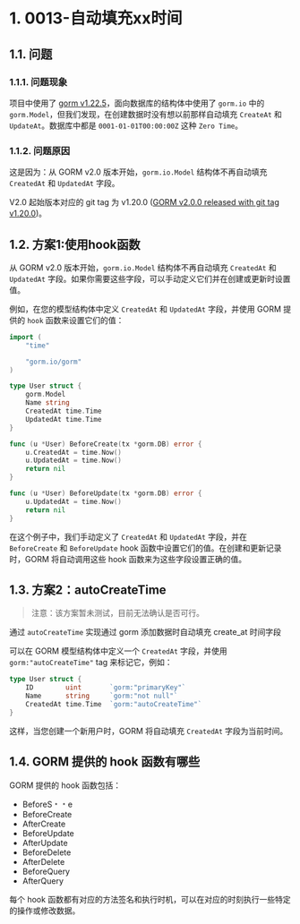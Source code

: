# 1. 0013-自动填充xx时间

## 1.1. 问题

### 1.1.1. 问题现象

项目中使用了 [gorm v1.22.5](https://gorm.io/zh_CN/docs/models.html)，面向数据库的结构体中使用了 `gorm.io` 中的 `gorm.Model`，但我们发现，在创建数据时没有想以前那样自动填充 `CreateAt` 和 `UpdateAt`。数据库中都是 `0001-01-01T00:00:00Z` 这种 `Zero Time`。

### 1.1.2. 问题原因

这是因为：从 GORM v2.0 版本开始，`gorm.io.Model` 结构体不再自动填充 `CreatedAt` 和 `UpdatedAt` 字段。

V2.0 起始版本对应的 git tag 为 v1.20.0 ([GORM v2.0.0 released with git tag v1.20.0](https://gorm.io/docs/v2_release_note.html))。

## 1.2. 方案1:使用hook函数

从 GORM v2.0 版本开始，`gorm.io.Model` 结构体不再自动填充 `CreatedAt` 和 `UpdatedAt` 字段。如果你需要这些字段，可以手动定义它们并在创建或更新时设置值。

例如，在您的模型结构体中定义 `CreatedAt` 和 `UpdatedAt` 字段，并使用 GORM 提供的 `hook` 函数来设置它们的值：

```go
import (
    "time"

    "gorm.io/gorm"
)

type User struct {
    gorm.Model
    Name string
    CreatedAt time.Time
    UpdatedAt time.Time
}

func (u *User) BeforeCreate(tx *gorm.DB) error {
    u.CreatedAt = time.Now()
    u.UpdatedAt = time.Now()
    return nil
}

func (u *User) BeforeUpdate(tx *gorm.DB) error {
    u.UpdatedAt = time.Now()
    return nil
}
```

在这个例子中，我们手动定义了 `CreatedAt` 和 `UpdatedAt` 字段，并在 `BeforeCreate` 和 `BeforeUpdate` hook 函数中设置它们的值。在创建和更新记录时，GORM 将自动调用这些 hook 函数来为这些字段设置正确的值。


## 1.3. 方案2：autoCreateTime

> 注意：该方案暂未测试，目前无法确认是否可行。

通过 `autoCreateTime` 实现通过 gorm 添加数据时自动填充 create_at 时间字段

可以在 GORM 模型结构体中定义一个 `CreatedAt` 字段，并使用 `gorm:"autoCreateTime"` tag 来标记它，例如：

```go
type User struct {
    ID        uint       `gorm:"primaryKey"`
    Name      string     `gorm:"not null"`
    CreatedAt time.Time  `gorm:"autoCreateTime"`
}
```

这样，当您创建一个新用户时，GORM 将自动填充 `CreatedAt` 字段为当前时间。


## 1.4. GORM 提供的 hook 函数有哪些


GORM 提供的 hook 函数包括：

* BeforeS﹡﹡e
* BeforeCreate
* AfterCreate
* BeforeUpdate
* AfterUpdate
* BeforeDelete
* AfterDelete
* BeforeQuery
* AfterQuery

每个 hook 函数都有对应的方法签名和执行时机，可以在对应的时刻执行一些特定的操作或修改数据。

